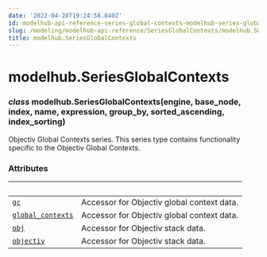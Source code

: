 ```yaml
---
date: '2022-04-28T19:24:58.840Z'
id: modelhub-api-reference-series-global-contexts-modelhub-series-global-contexts
slug: /modeling/modelhub-api-reference/SeriesGlobalContexts/modelhub.SeriesGlobalContexts/
title: modelhub.SeriesGlobalContexts
---
```


# modelhub.SeriesGlobalContexts


### _class_ modelhub.SeriesGlobalContexts(engine, base_node, index, name, expression, group_by, sorted_ascending, index_sorting)
Objectiv Global Contexts series. This series type contains functionality specific to the Objectiv Global
Contexts.

<!-- !! processed by numpydoc !! -->
### Attributes

| &nbsp;                                            | &nbsp;                                                                                                                                                                                                                 |
| ------------------------------------------------- | --------------------------------------------------------------------------------------------------------------------------------------------------------------------------------------------------------------------- |
| [`gc`](/docs/modeling/modelhub-api-reference/SeriesGlobalContexts/modelhub.SeriesGlobalContexts.gc/#modelhub.SeriesGlobalContexts.gc)                                                | Accessor for Objectiv global context data.                                                                                                                                                                             |
| [`global_contexts`](/docs/modeling/modelhub-api-reference/SeriesGlobalContexts/modelhub.SeriesGlobalContexts.global-contexts/#modelhub.SeriesGlobalContexts.global-contexts)                                   | Accessor for Objectiv global context data.                                                                                                                                                                             |
| [`obj`](/docs/modeling/modelhub-api-reference/SeriesGlobalContexts/modelhub.SeriesGlobalContexts.obj/#modelhub.SeriesGlobalContexts.obj)                                               | Accessor for Objectiv stack data.                                                                                                                                                                                      |
| [`objectiv`](/docs/modeling/modelhub-api-reference/SeriesGlobalContexts/modelhub.SeriesGlobalContexts.objectiv/#modelhub.SeriesGlobalContexts.objectiv)                                          | Accessor for Objectiv stack data.                                                                                                                                                                                      |
